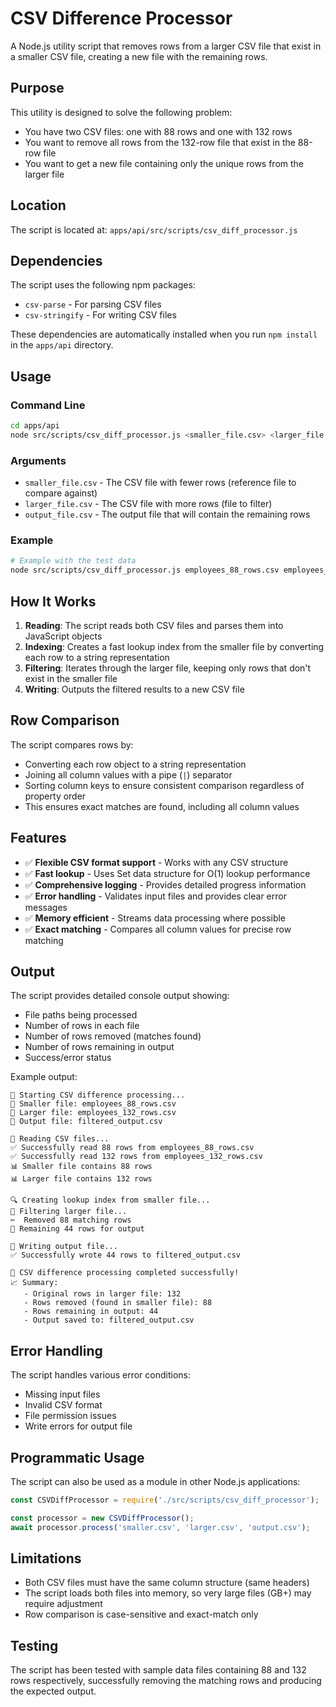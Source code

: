# CSV Difference Processor

A Node.js utility script that removes rows from a larger CSV file that exist in a smaller CSV file, creating a new file with the remaining rows.

## Purpose

This utility is designed to solve the following problem:
- You have two CSV files: one with 88 rows and one with 132 rows
- You want to remove all rows from the 132-row file that exist in the 88-row file
- You want to get a new file containing only the unique rows from the larger file

## Location

The script is located at: `apps/api/src/scripts/csv_diff_processor.js`

## Dependencies

The script uses the following npm packages:
- `csv-parse` - For parsing CSV files
- `csv-stringify` - For writing CSV files

These dependencies are automatically installed when you run `npm install` in the `apps/api` directory.

## Usage

### Command Line

```bash
cd apps/api
node src/scripts/csv_diff_processor.js <smaller_file.csv> <larger_file.csv> <output_file.csv>
```

### Arguments

- `smaller_file.csv` - The CSV file with fewer rows (reference file to compare against)
- `larger_file.csv` - The CSV file with more rows (file to filter)
- `output_file.csv` - The output file that will contain the remaining rows

### Example

```bash
# Example with the test data
node src/scripts/csv_diff_processor.js employees_88_rows.csv employees_132_rows.csv filtered_output.csv
```

## How It Works

1. **Reading**: The script reads both CSV files and parses them into JavaScript objects
2. **Indexing**: Creates a fast lookup index from the smaller file by converting each row to a string representation
3. **Filtering**: Iterates through the larger file, keeping only rows that don't exist in the smaller file
4. **Writing**: Outputs the filtered results to a new CSV file

## Row Comparison

The script compares rows by:
- Converting each row object to a string representation
- Joining all column values with a pipe (`|`) separator
- Sorting column keys to ensure consistent comparison regardless of property order
- This ensures exact matches are found, including all column values

## Features

- ✅ **Flexible CSV format support** - Works with any CSV structure
- ✅ **Fast lookup** - Uses Set data structure for O(1) lookup performance
- ✅ **Comprehensive logging** - Provides detailed progress information
- ✅ **Error handling** - Validates input files and provides clear error messages
- ✅ **Memory efficient** - Streams data processing where possible
- ✅ **Exact matching** - Compares all column values for precise row matching

## Output

The script provides detailed console output showing:
- File paths being processed
- Number of rows in each file
- Number of rows removed (matches found)
- Number of rows remaining in output
- Success/error status

Example output:
```
🚀 Starting CSV difference processing...
📄 Smaller file: employees_88_rows.csv
📄 Larger file: employees_132_rows.csv
📄 Output file: filtered_output.csv

📖 Reading CSV files...
✅ Successfully read 88 rows from employees_88_rows.csv
✅ Successfully read 132 rows from employees_132_rows.csv
📊 Smaller file contains 88 rows
📊 Larger file contains 132 rows

🔍 Creating lookup index from smaller file...
🔄 Filtering larger file...
✂️  Removed 88 matching rows
💾 Remaining 44 rows for output

💾 Writing output file...
✅ Successfully wrote 44 rows to filtered_output.csv

🎉 CSV difference processing completed successfully!
📈 Summary:
   - Original rows in larger file: 132
   - Rows removed (found in smaller file): 88
   - Rows remaining in output: 44
   - Output saved to: filtered_output.csv
```

## Error Handling

The script handles various error conditions:
- Missing input files
- Invalid CSV format
- File permission issues
- Write errors for output file

## Programmatic Usage

The script can also be used as a module in other Node.js applications:

```javascript
const CSVDiffProcessor = require('./src/scripts/csv_diff_processor');

const processor = new CSVDiffProcessor();
await processor.process('smaller.csv', 'larger.csv', 'output.csv');
```

## Limitations

- Both CSV files must have the same column structure (same headers)
- The script loads both files into memory, so very large files (GB+) may require adjustment
- Row comparison is case-sensitive and exact-match only

## Testing

The script has been tested with sample data files containing 88 and 132 rows respectively, successfully removing the matching rows and producing the expected output.
